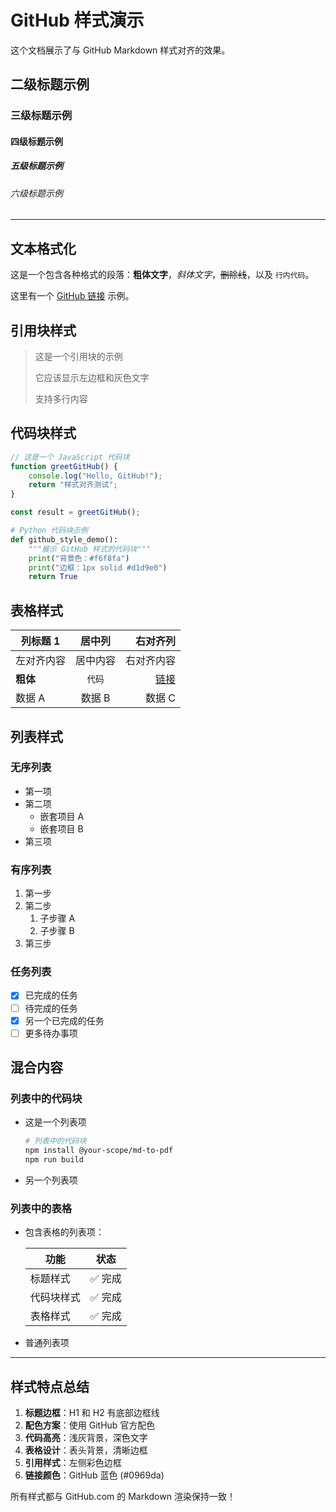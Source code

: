 # GitHub 样式演示

这个文档展示了与 GitHub Markdown 样式对齐的效果。

## 二级标题示例

### 三级标题示例

#### 四级标题示例

##### 五级标题示例

###### 六级标题示例

---

## 文本格式化

这是一个包含各种格式的段落：**粗体文字**，*斜体文字*，~~删除线~~，以及 `行内代码`。

这里有一个 [GitHub 链接](https://github.com) 示例。

## 引用块样式

> 这是一个引用块的示例
> 
> 它应该显示左边框和灰色文字
> 
> 支持多行内容

## 代码块样式

```javascript
// 这是一个 JavaScript 代码块
function greetGitHub() {
    console.log("Hello, GitHub!");
    return "样式对齐测试";
}

const result = greetGitHub();
```

```python
# Python 代码块示例
def github_style_demo():
    """展示 GitHub 样式的代码块"""
    print("背景色：#f6f8fa")
    print("边框：1px solid #d1d9e0") 
    return True
```

## 表格样式

| 列标题 1 | 居中列 | 右对齐列 |
|----------|:------:|---------:|
| 左对齐内容 | 居中内容 | 右对齐内容 |
| **粗体** | `代码` | [链接](https://example.com) |
| 数据 A | 数据 B | 数据 C |

## 列表样式

### 无序列表
- 第一项
- 第二项
  - 嵌套项目 A
  - 嵌套项目 B
- 第三项

### 有序列表
1. 第一步
2. 第二步
   1. 子步骤 A  
   2. 子步骤 B
3. 第三步

### 任务列表
- [x] 已完成的任务
- [ ] 待完成的任务
- [x] 另一个已完成的任务
- [ ] 更多待办事项

## 混合内容

### 列表中的代码块

- 这是一个列表项
  
  ```bash
  # 列表中的代码块
  npm install @your-scope/md-to-pdf
  npm run build
  ```

- 另一个列表项

### 列表中的表格

- 包含表格的列表项：

  | 功能 | 状态 |
  |------|------|
  | 标题样式 | ✅ 完成 |
  | 代码块样式 | ✅ 完成 |
  | 表格样式 | ✅ 完成 |

- 普通列表项

---

## 样式特点总结

1. **标题边框**：H1 和 H2 有底部边框线
2. **配色方案**：使用 GitHub 官方配色
3. **代码高亮**：浅灰背景，深色文字
4. **表格设计**：表头背景，清晰边框
5. **引用样式**：左侧彩色边框
6. **链接颜色**：GitHub 蓝色 (#0969da)

所有样式都与 GitHub.com 的 Markdown 渲染保持一致！

